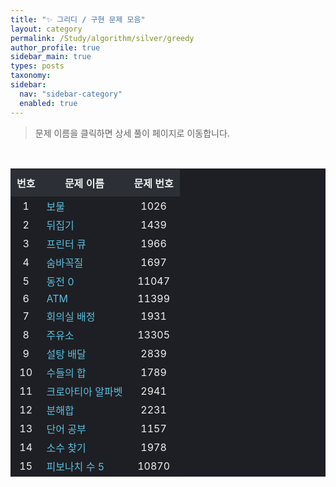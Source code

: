 ```yaml
---
title: "✨ 그리디 / 구현 문제 모음"
layout: category
permalink: /Study/algorithm/silver/greedy
author_profile: true
sidebar_main: true
types: posts
taxonomy:
sidebar:
  nav: "sidebar-category"
  enabled: true
---
```



> 문제 이름을 클릭하면 상세 풀이 페이지로 이동합니다.

<br/>

<table style="background-color:#1e1f24; color: #f0f0f0; width: 100%; border-collapse: collapse;">
  <thead style="background-color: #2c2f36;">
    <tr>
      <th style="padding: 10px;">번호</th>
      <th style="padding: 10px;">문제 이름</th>
      <th style="padding: 10px;">문제 번호</th>
    </tr>
  </thead>
  <tbody>
    <tr><td style="text-align:center;">1</td><td><a href="/Study/algorithm/silver/1026">보물</a></td><td style="text-align:center;">1026</td></tr>
    <tr><td style="text-align:center;">2</td><td><a href="/Study/algorithm/silver/1439">뒤집기</a></td><td style="text-align:center;">1439</td></tr>
    <tr><td style="text-align:center;">3</td><td><a href="/Study/algorithm/silver/1966">프린터 큐</a></td><td style="text-align:center;">1966</td></tr>
    <tr><td style="text-align:center;">4</td><td><a href="/Study/algorithm/silver/1697">숨바꼭질</a></td><td style="text-align:center;">1697</td></tr>
    <tr><td style="text-align:center;">5</td><td><a href="/Study/algorithm/silver/11047">동전 0</a></td><td style="text-align:center;">11047</td></tr>
    <tr><td style="text-align:center;">6</td><td><a href="/Study/algorithm/silver/11399">ATM</a></td><td style="text-align:center;">11399</td></tr>
    <tr><td style="text-align:center;">7</td><td><a href="/Study/algorithm/silver/1931">회의실 배정</a></td><td style="text-align:center;">1931</td></tr>
    <tr><td style="text-align:center;">8</td><td><a href="/Study/algorithm/silver/13305">주유소</a></td><td style="text-align:center;">13305</td></tr>
    <tr><td style="text-align:center;">9</td><td><a href="/Study/algorithm/silver/2839">설탕 배달</a></td><td style="text-align:center;">2839</td></tr>
    <tr><td style="text-align:center;">10</td><td><a href="/Study/algorithm/silver/1789">수들의 합</a></td><td style="text-align:center;">1789</td></tr>
    <tr><td style="text-align:center;">11</td><td><a href="/Study/algorithm/silver/2941">크로아티아 알파벳</a></td><td style="text-align:center;">2941</td></tr>
    <tr><td style="text-align:center;">12</td><td><a href="/Study/algorithm/silver/2231">분해합</a></td><td style="text-align:center;">2231</td></tr>
    <tr><td style="text-align:center;">13</td><td><a href="/Study/algorithm/silver/1157">단어 공부</a></td><td style="text-align:center;">1157</td></tr>
    <tr><td style="text-align:center;">14</td><td><a href="/Study/algorithm/silver/1978">소수 찾기</a></td><td style="text-align:center;">1978</td></tr>
    <tr><td style="text-align:center;">15</td><td><a href="/Study/algorithm/silver/10870">피보나치 수 5</a></td><td style="text-align:center;">10870</td></tr>
  </tbody>
</table>

<style>
a {
  color: #5bc0de;
  text-decoration: none;
}
a:hover {
  text-decoration: underline;
}
</style>
